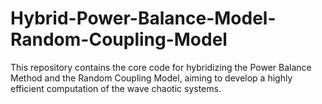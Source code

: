 # Hybrid-Power-Balance-Model-Random-Coupling-Model

This repository contains the core code for hybridizing the Power Balance Method and the Random Coupling Model, aiming to develop a highly efficient computation of the wave chaotic systems.
